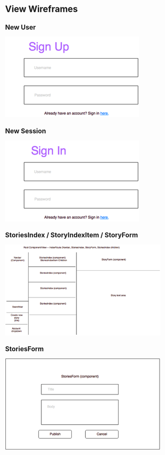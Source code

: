 # View Wireframes

## New User
![new-user]

## New Session
![new-session]

## StoriesIndex / StoryIndexItem / StoryForm
![stories]

## StoriesForm
![stories-form]

[new-user]: ./wireframes/new_user.png
[new-session]: ./wireframes/new_session.png
[stories]: ./wireframes/stories_index.png
[stories-form]: ./wireframes/stories_form.png
